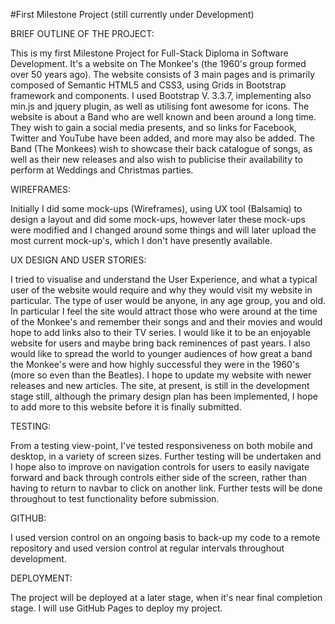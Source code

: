 #First Milestone Project (still currently under Development)
  
  
BRIEF OUTLINE OF THE PROJECT:

This is my first Milestone Project for Full-Stack Diploma in Software Development.
It's a website on The Monkee's (the 1960's group formed over 50 years ago). The website consists of 3 main pages and is primarily composed of Semantic HTML5 and CSS3, using Grids in Bootstrap framework and components. I used Bootstrap V. 3.3.7, implementing also min.js and jquery plugin, as well as utilising font awesome for icons. The website is about a Band who are well known and been around a long time. They wish to gain a social media presents, and so links for Facebook, Twitter and YouTube have been added, and more may also be added. The Band (The Monkees) wish to showcase their back catalogue of songs, as well as their new releases and also wish to publicise their availability to perform at Weddings and Christmas parties.  

WIREFRAMES:

Initially I did some mock-ups (Wireframes), using UX tool (Balsamiq) to design a layout and did some mock-ups, however later these mock-ups were modified and I changed around some things and will later upload the most current mock-up's, which I don't have presently available.

UX DESIGN AND USER STORIES:

I tried to visualise and understand the User Experience, and what a typical user of the website would require and why they would visit my website in particular. The type of user would be anyone, in any age group, you and old.  In particular I feel the site would attract those who were around at the time of the Monkee's and remember their songs and and their movies and would hope to add links also to their TV series.  I would like it to be an enjoyable website for users and maybe bring back reminences of past years.  I also would like to spread the world to younger audiences of how great a band the Monkee's were and how highly successful they were in the 1960's (more so even than the Beatles). I hope to update my website with newer releases and new articles. The site, at present, is still in the development stage still, although the primary design plan has been implemented, I hope to add more to this website before it is finally submitted. 

TESTING:

From a testing view-point, I've tested responsiveness on both mobile and desktop, in a variety of screen sizes. Further testing will be undertaken and I hope also to improve on navigation controls for users to easily navigate forward and back through controls either side of the screen, rather than having to return to navbar to click on another link. Further tests will be done throughout to test functionality before submission.

GITHUB:

I used version control on an ongoing basis to back-up my code to a remote repository and used version control at regular intervals throughout development. 

DEPLOYMENT:

The project will be deployed at a later stage, when it's near final completion stage. I will use GitHub Pages to deploy my project.

